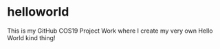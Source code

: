 # helloworld
This is my GitHub COS19 Project Work where I create my very own Hello World kind thing!
